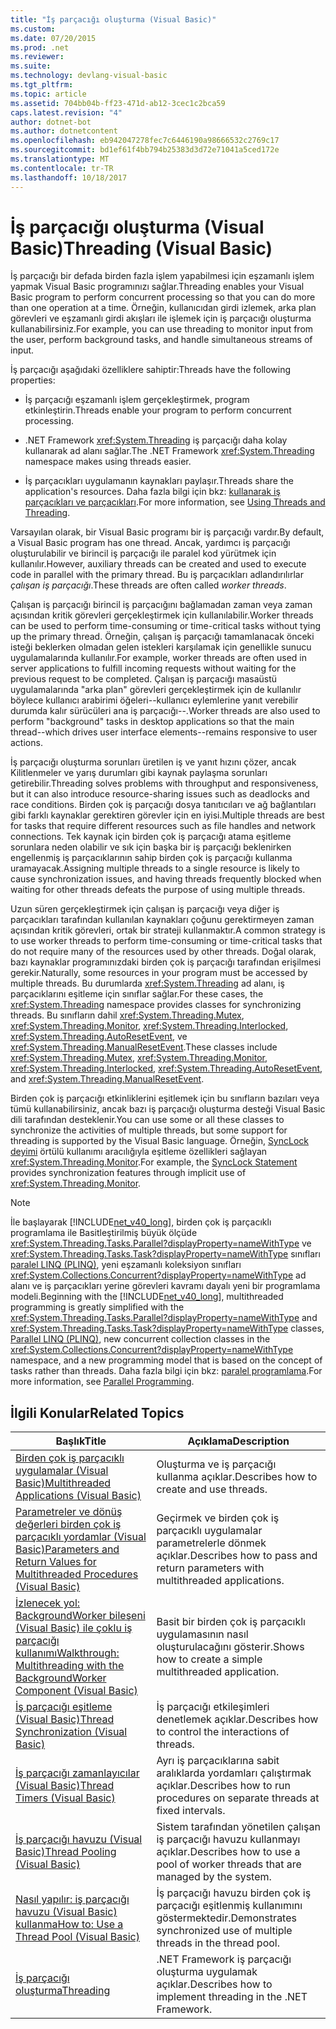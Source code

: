 ```yaml
---
title: "İş parçacığı oluşturma (Visual Basic)"
ms.custom: 
ms.date: 07/20/2015
ms.prod: .net
ms.reviewer: 
ms.suite: 
ms.technology: devlang-visual-basic
ms.tgt_pltfrm: 
ms.topic: article
ms.assetid: 704bb04b-ff23-471d-ab12-3cec1c2bca59
caps.latest.revision: "4"
author: dotnet-bot
ms.author: dotnetcontent
ms.openlocfilehash: eb942047278fec7c6446190a98666532c2769c17
ms.sourcegitcommit: bd1ef61f4bb794b25383d3d72e71041a5ced172e
ms.translationtype: MT
ms.contentlocale: tr-TR
ms.lasthandoff: 10/18/2017
---
```

# <a name="threading-visual-basic"></a><span data-ttu-id="ab39f-102">İş parçacığı oluşturma (Visual Basic)</span><span class="sxs-lookup"><span data-stu-id="ab39f-102">Threading (Visual Basic)</span></span>
<span data-ttu-id="ab39f-103">İş parçacığı bir defada birden fazla işlem yapabilmesi için eşzamanlı işlem yapmak Visual Basic programınızı sağlar.</span><span class="sxs-lookup"><span data-stu-id="ab39f-103">Threading enables your Visual Basic program to perform concurrent processing so that you can do more than one operation at a time.</span></span> <span data-ttu-id="ab39f-104">Örneğin, kullanıcıdan girdi izlemek, arka plan görevleri ve eşzamanlı girdi akışları ile işlemek için iş parçacığı oluşturma kullanabilirsiniz.</span><span class="sxs-lookup"><span data-stu-id="ab39f-104">For example, you can use threading to monitor input from the user, perform background tasks, and handle simultaneous streams of input.</span></span>  
  
 <span data-ttu-id="ab39f-105">İş parçacığı aşağıdaki özelliklere sahiptir:</span><span class="sxs-lookup"><span data-stu-id="ab39f-105">Threads have the following properties:</span></span>  
  
-   <span data-ttu-id="ab39f-106">İş parçacığı eşzamanlı işlem gerçekleştirmek, program etkinleştirin.</span><span class="sxs-lookup"><span data-stu-id="ab39f-106">Threads enable your program to perform concurrent processing.</span></span>  
  
-   <span data-ttu-id="ab39f-107">.NET Framework <xref:System.Threading> iş parçacığı daha kolay kullanarak ad alanı sağlar.</span><span class="sxs-lookup"><span data-stu-id="ab39f-107">The .NET Framework <xref:System.Threading> namespace makes using threads easier.</span></span>  
  
-   <span data-ttu-id="ab39f-108">İş parçacıkları uygulamanın kaynakları paylaşır.</span><span class="sxs-lookup"><span data-stu-id="ab39f-108">Threads share the application's resources.</span></span> <span data-ttu-id="ab39f-109">Daha fazla bilgi için bkz: [kullanarak iş parçacıkları ve parçacıkları](https://msdn.microsoft.com/library/e1dx6b2h).</span><span class="sxs-lookup"><span data-stu-id="ab39f-109">For more information, see [Using Threads and Threading](https://msdn.microsoft.com/library/e1dx6b2h).</span></span>  
  
 <span data-ttu-id="ab39f-110">Varsayılan olarak, bir Visual Basic programı bir iş parçacığı vardır.</span><span class="sxs-lookup"><span data-stu-id="ab39f-110">By default, a Visual Basic program has one thread.</span></span> <span data-ttu-id="ab39f-111">Ancak, yardımcı iş parçacığı oluşturulabilir ve birincil iş parçacığı ile paralel kod yürütmek için kullanılır.</span><span class="sxs-lookup"><span data-stu-id="ab39f-111">However, auxiliary threads can be created and used to execute code in parallel with the primary thread.</span></span> <span data-ttu-id="ab39f-112">Bu iş parçacıkları adlandırılırlar *çalışan iş parçacığı*.</span><span class="sxs-lookup"><span data-stu-id="ab39f-112">These threads are often called *worker threads*.</span></span>  
  
 <span data-ttu-id="ab39f-113">Çalışan iş parçacığı birincil iş parçacığını bağlamadan zaman veya zaman açısından kritik görevleri gerçekleştirmek için kullanılabilir.</span><span class="sxs-lookup"><span data-stu-id="ab39f-113">Worker threads can be used to perform time-consuming or time-critical tasks without tying up the primary thread.</span></span> <span data-ttu-id="ab39f-114">Örneğin, çalışan iş parçacığı tamamlanacak önceki isteği beklerken olmadan gelen istekleri karşılamak için genellikle sunucu uygulamalarında kullanılır.</span><span class="sxs-lookup"><span data-stu-id="ab39f-114">For example, worker threads are often used in server applications to fulfill incoming requests without waiting for the previous request to be completed.</span></span> <span data-ttu-id="ab39f-115">Çalışan iş parçacığı masaüstü uygulamalarında "arka plan" görevleri gerçekleştirmek için de kullanılır böylece kullanıcı arabirimi öğeleri--kullanıcı eylemlerine yanıt verebilir durumda kalır sürücüleri ana iş parçacığı--.</span><span class="sxs-lookup"><span data-stu-id="ab39f-115">Worker threads are also used to perform "background" tasks in desktop applications so that the main thread--which drives user interface elements--remains responsive to user actions.</span></span>  
  
 <span data-ttu-id="ab39f-116">İş parçacığı oluşturma sorunları üretilen iş ve yanıt hızını çözer, ancak Kilitlenmeler ve yarış durumları gibi kaynak paylaşma sorunları getirebilir.</span><span class="sxs-lookup"><span data-stu-id="ab39f-116">Threading solves problems with throughput and responsiveness, but it can also introduce resource-sharing issues such as deadlocks and race conditions.</span></span> <span data-ttu-id="ab39f-117">Birden çok iş parçacığı dosya tanıtıcıları ve ağ bağlantıları gibi farklı kaynaklar gerektiren görevler için en iyisi.</span><span class="sxs-lookup"><span data-stu-id="ab39f-117">Multiple threads are best for tasks that require different resources such as file handles and network connections.</span></span> <span data-ttu-id="ab39f-118">Tek kaynak için birden çok iş parçacığı atama eşitleme sorunlara neden olabilir ve sık için başka bir iş parçacığı beklenirken engellenmiş iş parçacıklarının sahip birden çok iş parçacığı kullanma uramayacak.</span><span class="sxs-lookup"><span data-stu-id="ab39f-118">Assigning multiple threads to a single resource is likely to cause synchronization issues, and having threads frequently blocked when waiting for other threads defeats the purpose of using multiple threads.</span></span>  
  
 <span data-ttu-id="ab39f-119">Uzun süren gerçekleştirmek için çalışan iş parçacığı veya diğer iş parçacıkları tarafından kullanılan kaynakları çoğunu gerektirmeyen zaman açısından kritik görevleri, ortak bir strateji kullanmaktır.</span><span class="sxs-lookup"><span data-stu-id="ab39f-119">A common strategy is to use worker threads to perform time-consuming or time-critical tasks that do not require many of the resources used by other threads.</span></span> <span data-ttu-id="ab39f-120">Doğal olarak, bazı kaynaklar programınızdaki birden çok iş parçacığı tarafından erişilmesi gerekir.</span><span class="sxs-lookup"><span data-stu-id="ab39f-120">Naturally, some resources in your program must be accessed by multiple threads.</span></span> <span data-ttu-id="ab39f-121">Bu durumlarda <xref:System.Threading> ad alanı, iş parçacıklarını eşitleme için sınıflar sağlar.</span><span class="sxs-lookup"><span data-stu-id="ab39f-121">For these cases, the <xref:System.Threading> namespace provides classes for synchronizing threads.</span></span> <span data-ttu-id="ab39f-122">Bu sınıfların dahil <xref:System.Threading.Mutex>, <xref:System.Threading.Monitor>, <xref:System.Threading.Interlocked>, <xref:System.Threading.AutoResetEvent>, ve <xref:System.Threading.ManualResetEvent>.</span><span class="sxs-lookup"><span data-stu-id="ab39f-122">These classes include <xref:System.Threading.Mutex>, <xref:System.Threading.Monitor>, <xref:System.Threading.Interlocked>, <xref:System.Threading.AutoResetEvent>, and <xref:System.Threading.ManualResetEvent>.</span></span>  
  
 <span data-ttu-id="ab39f-123">Birden çok iş parçacığı etkinliklerini eşitlemek için bu sınıfların bazıları veya tümü kullanabilirsiniz, ancak bazı iş parçacığı oluşturma desteği Visual Basic dili tarafından desteklenir.</span><span class="sxs-lookup"><span data-stu-id="ab39f-123">You can use some or all these classes to synchronize the activities of multiple threads, but some support for threading is supported by the Visual Basic language.</span></span> <span data-ttu-id="ab39f-124">Örneğin, [SyncLock deyimi](../../../../visual-basic/language-reference/statements/synclock-statement.md) örtülü kullanımı aracılığıyla eşitleme özellikleri sağlayan <xref:System.Threading.Monitor>.</span><span class="sxs-lookup"><span data-stu-id="ab39f-124">For example, the [SyncLock Statement](../../../../visual-basic/language-reference/statements/synclock-statement.md) provides synchronization features through implicit use of <xref:System.Threading.Monitor>.</span></span>  
  
> [!NOTE]
>  <span data-ttu-id="ab39f-125">İle başlayarak [!INCLUDE[net_v40_long](~/includes/net-v40-long-md.md)], birden çok iş parçacıklı programlama ile Basitleştirilmiş büyük ölçüde <xref:System.Threading.Tasks.Parallel?displayProperty=nameWithType> ve <xref:System.Threading.Tasks.Task?displayProperty=nameWithType> sınıfları [paralel LINQ (PLINQ)](https://msdn.microsoft.com/library/dd460688), yeni eşzamanlı koleksiyon sınıfları <xref:System.Collections.Concurrent?displayProperty=nameWithType> ad alanı ve iş parçacıkları yerine görevleri kavramı dayalı yeni bir programlama modeli.</span><span class="sxs-lookup"><span data-stu-id="ab39f-125">Beginning with the [!INCLUDE[net_v40_long](~/includes/net-v40-long-md.md)], multithreaded programming is greatly simplified with the <xref:System.Threading.Tasks.Parallel?displayProperty=nameWithType> and <xref:System.Threading.Tasks.Task?displayProperty=nameWithType> classes, [Parallel LINQ (PLINQ)](https://msdn.microsoft.com/library/dd460688), new concurrent collection classes in the <xref:System.Collections.Concurrent?displayProperty=nameWithType> namespace, and a new programming model that is based on the concept of tasks rather than threads.</span></span> <span data-ttu-id="ab39f-126">Daha fazla bilgi için bkz: [paralel programlama](https://msdn.microsoft.com/library/dd460693).</span><span class="sxs-lookup"><span data-stu-id="ab39f-126">For more information, see [Parallel Programming](https://msdn.microsoft.com/library/dd460693).</span></span>  
  
## <a name="related-topics"></a><span data-ttu-id="ab39f-127">İlgili Konular</span><span class="sxs-lookup"><span data-stu-id="ab39f-127">Related Topics</span></span>  
  
|<span data-ttu-id="ab39f-128">Başlık</span><span class="sxs-lookup"><span data-stu-id="ab39f-128">Title</span></span>|<span data-ttu-id="ab39f-129">Açıklama</span><span class="sxs-lookup"><span data-stu-id="ab39f-129">Description</span></span>|  
|-----------|-----------------|  
|[<span data-ttu-id="ab39f-130">Birden çok iş parçacıklı uygulamalar (Visual Basic)</span><span class="sxs-lookup"><span data-stu-id="ab39f-130">Multithreaded Applications (Visual Basic)</span></span>](../../../../visual-basic/programming-guide/concepts/threading/multithreaded-applications.md)|<span data-ttu-id="ab39f-131">Oluşturma ve iş parçacığı kullanma açıklar.</span><span class="sxs-lookup"><span data-stu-id="ab39f-131">Describes how to create and use threads.</span></span>|  
|[<span data-ttu-id="ab39f-132">Parametreler ve dönüş değerleri birden çok iş parçacıklı yordamlar (Visual Basic)</span><span class="sxs-lookup"><span data-stu-id="ab39f-132">Parameters and Return Values for Multithreaded Procedures (Visual Basic)</span></span>](../../../../visual-basic/programming-guide/concepts/threading/parameters-and-return-values-for-multithreaded-procedures.md)|<span data-ttu-id="ab39f-133">Geçirmek ve birden çok iş parçacıklı uygulamalar parametrelerle dönmek açıklar.</span><span class="sxs-lookup"><span data-stu-id="ab39f-133">Describes how to pass and return parameters with multithreaded applications.</span></span>|  
|[<span data-ttu-id="ab39f-134">İzlenecek yol: BackgroundWorker bileşeni (Visual Basic) ile çoklu iş parçacığı kullanımı</span><span class="sxs-lookup"><span data-stu-id="ab39f-134">Walkthrough: Multithreading with the BackgroundWorker Component (Visual Basic)</span></span>](../../../../visual-basic/programming-guide/concepts/threading/walkthrough-multithreading-with-the-backgroundworker-component.md)|<span data-ttu-id="ab39f-135">Basit bir birden çok iş parçacıklı uygulamasının nasıl oluşturulacağını gösterir.</span><span class="sxs-lookup"><span data-stu-id="ab39f-135">Shows how to create a simple multithreaded application.</span></span>|  
|[<span data-ttu-id="ab39f-136">İş parçacığı eşitleme (Visual Basic)</span><span class="sxs-lookup"><span data-stu-id="ab39f-136">Thread Synchronization (Visual Basic)</span></span>](../../../../visual-basic/programming-guide/concepts/threading/thread-synchronization.md)|<span data-ttu-id="ab39f-137">İş parçacığı etkileşimleri denetlemek açıklar.</span><span class="sxs-lookup"><span data-stu-id="ab39f-137">Describes how to control the interactions of threads.</span></span>|  
|[<span data-ttu-id="ab39f-138">İş parçacığı zamanlayıcılar (Visual Basic)</span><span class="sxs-lookup"><span data-stu-id="ab39f-138">Thread Timers (Visual Basic)</span></span>](../../../../visual-basic/programming-guide/concepts/threading/thread-timers.md)|<span data-ttu-id="ab39f-139">Ayrı iş parçacıklarına sabit aralıklarda yordamları çalıştırmak açıklar.</span><span class="sxs-lookup"><span data-stu-id="ab39f-139">Describes how to run procedures on separate threads at fixed intervals.</span></span>|  
|[<span data-ttu-id="ab39f-140">İş parçacığı havuzu (Visual Basic)</span><span class="sxs-lookup"><span data-stu-id="ab39f-140">Thread Pooling (Visual Basic)</span></span>](../../../../visual-basic/programming-guide/concepts/threading/thread-pooling.md)|<span data-ttu-id="ab39f-141">Sistem tarafından yönetilen çalışan iş parçacığı havuzu kullanmayı açıklar.</span><span class="sxs-lookup"><span data-stu-id="ab39f-141">Describes how to use a pool of worker threads that are managed by the system.</span></span>|  
|[<span data-ttu-id="ab39f-142">Nasıl yapılır: iş parçacığı havuzu (Visual Basic) kullanma</span><span class="sxs-lookup"><span data-stu-id="ab39f-142">How to: Use a Thread Pool (Visual Basic)</span></span>](../../../../visual-basic/programming-guide/concepts/threading/how-to-use-a-thread-pool.md)|<span data-ttu-id="ab39f-143">İş parçacığı havuzu birden çok iş parçacığı eşitlenmiş kullanımını göstermektedir.</span><span class="sxs-lookup"><span data-stu-id="ab39f-143">Demonstrates synchronized use of multiple threads in the thread pool.</span></span>|  
|[<span data-ttu-id="ab39f-144">İş parçacığı oluşturma</span><span class="sxs-lookup"><span data-stu-id="ab39f-144">Threading</span></span>](https://msdn.microsoft.com/library/3e8s7xdd)|<span data-ttu-id="ab39f-145">.NET Framework iş parçacığı oluşturma uygulamak açıklar.</span><span class="sxs-lookup"><span data-stu-id="ab39f-145">Describes how to implement threading in the .NET Framework.</span></span>|

